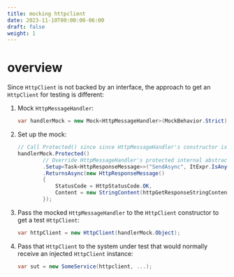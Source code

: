 ```yaml
---
title: mocking httpclient
date: 2023-11-10T00:00:00-06:00
draft: false
weight: 1
---
```


# overview
Since `HttpClient` is not backed by an interface, the approach to get an `HttpClient` for testing is different:

1. Mock `HttpMessageHandler`:
    ```cs
    var handlerMock = new Mock<HttpMessageHandler>(MockBehavior.Strict);
    ```
2. Set up the mock:
    ```cs
    // Call Protected() since since HttpMessageHandler's constructor is protected:
    handlerMock.Protected()
            // Override HttpMessageHandler's protected internal abstract SendAsync method:
            .Setup<Task<HttpResponseMessage>>("SendAsync", ItExpr.IsAny<HttpRequestMessage>(), ItExpr.IsAny<CancellationToken>())
            .ReturnsAsync(new HttpResponseMessage()
            {
                StatusCode = HttpStatusCode.OK,
                Content = new StringContent(httpGetResponseStringContent)
            });
    ```
3. Pass the mocked `HttpMessageHandler` to the `HttpClient` constructor to get a test `HttpClient`:
    ```cs
    var httpClient = new HttpClient(handlerMock.Object);
    ```
4. Pass that `HttpClient` to the system under test that would normally receive an injected `HttpClient` instance:
    ```cs
    var sut = new SomeService(httpclient, ...);
    ```